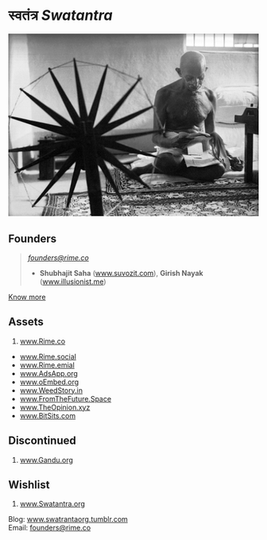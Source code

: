 # स्वतंत्र *Swatantra*

![gandhi-spinning-charkha.jpg](images/gandhi-spinning-charkha.jpg)

## Founders
> *founders@rime.co*
> - **Shubhajit Saha** (www.suvozit.com), **Girish Nayak** (www.illusionist.me)

[Know more](https://github.com/swatantraorg/swatantraorg.github.io/wiki)

## Assets
1. www.Rime.co
- www.Rime.social
- www.Rime.emial
- www.AdsApp.org
- www.oEmbed.org
- www.WeedStory.in
- www.FromTheFuture.Space
- www.TheOpinion.xyz
- www.BitSits.com

## Discontinued
1. www.Gandu.org

## Wishlist
1. www.Swatantra.org

Blog: www.swatrantaorg.tumblr.com  
Email: founders@rime.co
